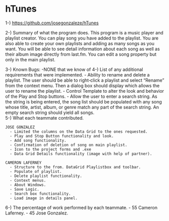 # hTunes

1-)  https://github.com/josegonzaleze/hTunes

2-) Summary of what the program does.
    This program is a music player and playlist creator.
    You can play song you have added to the playlist.
    You are also able to create your own playlists and adding as many songs as you want.
    You will be able to see detail information about each song as well as their album image
    directly from last.fm.
    You can edit a song property but only in the main playlist.

3-) Known Bugs:
    -NONE that we know of
4-) List of any additional requirements that were implemented.
    - Ability to rename and delete a playlist.  The user should be able to right‐click a playlist and select “Rename” from 
      the context menu.  Then a dialog box should display which allows the user to rename the playlist.
    - Control Template to alter the look and behavior of the Play and Stop buttons. 
    - Allow the user to enter a search string. As the string is being entered, the song list should be populated with any song 
      whose title, artist, album, or genre match any part of the search string.  An empty search string should yield all songs.  
5-) What each teammate contributed.

    JOSE GONZALEZ
      - Limited the columns on the Data Grid to the ones requested.
      - Play and Stop Button functionality and look.
      - Add song functionality.
      - Confirmation of deletion of song on main playlist.
      - Icon to the project forms and .exe
      - Data Grid Details functionality (image with help of partner).
      
    CAMERON LAFERNEY
      - Structure to the from. DataGrid Playlistbox and toolbar.
      - Populate of playlist.
      - Delete playlist functionality.
      - Context menus.
      - About Windows.
      - Save Logic.
      - Search box functionality.
      - Load image in details panel.
      
6-) The percentage of work performed by each teammate.
      - 55 Cameron Laferney.
      - 45 Jose Gonzalez.

